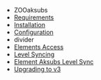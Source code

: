 - ZOOaksubs
- [Requirements](ZOOaksubs/requirements.md)
- [Installation](ZOOaksubs/installation.md)
- [Configuration](ZOOaksubs/configuration.md)
- divider
- [Elements Access](ZOOaksubs/elements_access.md)
- [Level Syncing](ZOOaksubs/level_syncing.md)
- [Element Aksubs Level Sync](ZOOaksubs/element_aksubslevelsync.md)
- [Upgrading to v3](ZOOcompare/upgrading_to_v3.md)